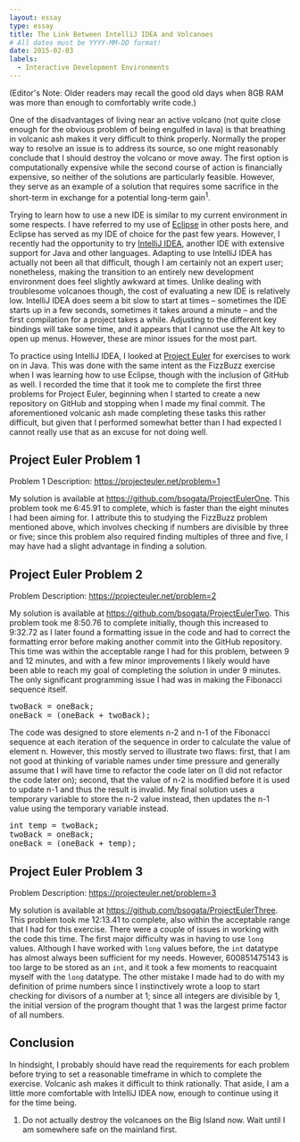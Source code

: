 ```yaml
---
layout: essay
type: essay
title: The Link Between IntelliJ IDEA and Volcanoes
# All dates must be YYYY-MM-DD format!
date: 2015-02-03
labels:
  - Interactive Development Environments
---
```


(Editor's Note: Older readers may recall the good old days when 8GB RAM was more than enough to comfortably write code.)

One of the disadvantages of living near an active volcano (not quite close enough for the obvious problem of being engulfed in lava) is that breathing in volcanic ash makes it very difficult to think properly.  Normally the proper way to resolve an issue is to address its source, so one might reasonably conclude that I should destroy the volcano or move away.  The first option is computationally expensive while the second course of action is financially expensive, so neither of the solutions are particularly feasible.   However, they serve as an example of a solution that requires some sacrifice in the short-term in exchange for a potential long-term gain<sup>1</sup>.  

Trying to learn how to use a new IDE is similar to my current environment in some respects.  I have referred to my use of [Eclipse](http://www.eclipse.org/downloads/packages/eclipse-ide-java-ee-developers/lunasr1a) in other posts here, and Eclipse has served as my IDE of choice for the past few years.  However, I recently had the opportunity to try [IntelliJ IDEA](https://www.jetbrains.com/idea/), another IDE with extensive support for Java and other languages.  Adapting to use IntelliJ IDEA has actually not been all that difficult, though I am certainly not an expert user; nonetheless, making the transition to an entirely new development environment does feel slightly awkward at times.  Unlike dealing with troublesome volcanoes though, the cost of evaluating a new IDE is relatively low.  IntelliJ IDEA does seem a bit slow to start at times – sometimes the IDE starts up in a few seconds, sometimes it takes around a minute – and the first compilation for a project takes a while.  Adjusting to the different key bindings will take some time, and it appears that I cannot use the Alt key to open up menus.  However, these are minor issues for the most part.

To practice using IntelliJ IDEA, I looked at [Project Euler](https://projecteuler.net/) for exercises to work on in Java.  This was done with the same intent as the FizzBuzz exercise when I was learning how to use Eclipse, though with the inclusion of GitHub as well.  I recorded the time that it took me to complete the first three problems for Project Euler, beginning when I started to create a new repository on GitHub and stopping when I made my final commit.  The aforementioned volcanic ash made completing these tasks this rather difficult, but given that I performed somewhat better than I had expected I cannot really use that as an excuse for not doing well.

## Project Euler Problem 1
Problem 1 Description: <https://projecteuler.net/problem=1>

My solution is available at <https://github.com/bsogata/ProjectEulerOne>.  This problem took me 6:45.91 to complete, which is faster than the eight minutes I had been aiming for.  I attribute this to studying the FizzBuzz problem mentioned above, which involves checking if numbers are divisible by three or five; since this problem also required finding multiples of three and five, I may have had a slight advantage in finding a solution.

## Project Euler Problem 2
Problem Description: <https://projecteuler.net/problem=2>

My solution is available at <https://github.com/bsogata/ProjectEulerTwo>.  This problem took me 8:50.76 to complete initially, though this increased to 9:32.72 as I later found a formatting issue in the code and had to correct the formatting error before making another commit into the GitHub repository.  This time was within the acceptable range I had for this problem, between 9 and 12 minutes, and with a few minor improvements I likely would have been able to reach my goal of completing the solution in under 9 minutes.  The only significant programming issue I had was in making the Fibonacci sequence itself.

<pre>
twoBack = oneBack;
oneBack = (oneBack + twoBack);
</pre> 

The code was designed to store elements n-2 and n-1 of the Fibonacci sequence at each iteration of the sequence in order to calculate the value of element n.  However, this mostly served to illustrate two flaws: first, that I am not good at thinking of variable names under time pressure and generally assume that I will have time to refactor the code later on (I did not refactor the code later on); second, that the value of n-2 is modified before it is used to update n-1 and thus the result is invalid.  My final solution uses a temporary variable to store the n-2 value instead, then updates the n-1 value using the temporary variable instead.

<pre>
int temp = twoBack;
twoBack = oneBack;
oneBack = (oneBack + temp);
</pre>

## Project Euler Problem 3
Problem Description: <https://projecteuler.net/problem=3>

My solution is available at <https://github.com/bsogata/ProjectEulerThree>.  This problem took me 12:13.41 to complete, also within the acceptable range that I had for this exercise.  There were a couple of issues in working with the code this time.  The first major difficulty was in having to use <code>long</code> values.  Although I have worked with <code>long</code> values before, the <code>int</code> datatype has almost always been sufficient for my needs.  However, 600851475143 is too large to be stored as an <code>int</code>, and it took a few moments to reacquaint myself with the <code>long</code> datatype.  The other mistake I made had to do with my definition of prime numbers since I instinctively wrote a loop to start checking for divisors of a number at 1; since all integers are divisible by 1, the initial version of the program thought that 1 was the largest prime factor of all numbers.

## Conclusion
In hindsight, I probably should have read the requirements for each problem before trying to set a reasonable timeframe in which to complete the exercise.  Volcanic ash makes it difficult to think rationally.  That aside, I am a little more comfortable with IntelliJ IDEA now, enough to continue using it for the time being.  


1. Do not actually destroy the volcanoes on the Big Island now.  Wait until I am somewhere safe on the mainland first.
